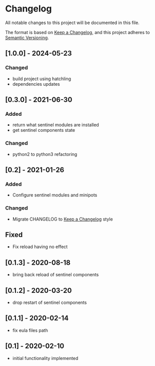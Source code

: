 # Changelog
All notable changes to this project will be documented in this file.

The format is based on [Keep a Changelog](https://keepachangelog.com/en/1.0.0/),
and this project adheres to [Semantic Versioning](https://semver.org/spec/v2.0.0.html).

## [1.0.0] - 2024-05-23
### Changed
- build project using hatchling
- dependencies updates

## [0.3.0] - 2021-06-30
### Added
- return what sentinel modules are installed
- get sentinel components state

### Changed
- python2 to python3 refactoring

## [0.2] - 2021-01-26
### Added
- Configure sentinel modules and minipots

### Changed
- Migrate CHANGELOG to [Keep a Changelog](https://keepachangelog.com/en/1.0.0/) style

## Fixed
- Fix reload having no effect 

## [0.1.3] - 2020-08-18
- bring back reload of sentinel components

## [0.1.2] - 2020-03-20
- drop restart of sentinel components

## [0.1.1] - 2020-02-14
- fix eula files path

## [0.1] - 2020-02-10
- initial functionality implemented
